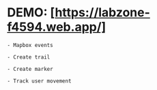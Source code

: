 # DEMO: [https://labzone-f4594.web.app/]

    - Mapbox events

    - Create trail

    - Create marker

    - Track user movement